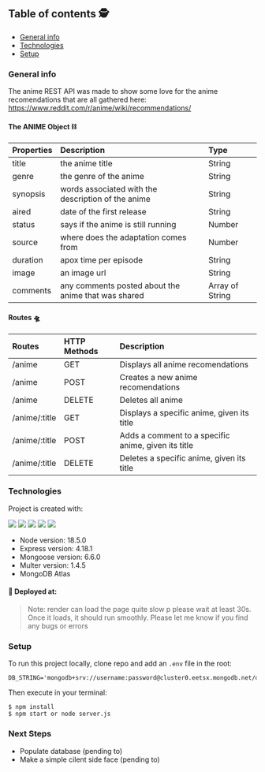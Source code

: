 ## Table of contents 🕵️
* [General info](#general-info)
* [Technologies](#technologies)
* [Setup](#setup)


### General info
The anime REST API was made to show some love for the anime recomendations that are all gathered here:  https://www.reddit.com/r/anime/wiki/recommendations/

#### The ANIME Object ⛓️
| Properties | Description | Type  |
|:----------- |:---------------|:--------|
|title| the anime title | String| 
|genre| the genre of the anime | String | 
|synopsis|words associated with the description of the anime  |String | 
|aired|date of the first release | String| 
|status|says if the anime is still running | Number | 
|source| where does the adaptation comes from | Number | 
|duration| apox time per episode | String | 
|image| an image url | String |
|comments|any comments posted about the anime that was shared |Array of String | 

#### Routes 🛸
| Routes | HTTP Methods| Description
|:------- |:---------------|:--------------
| /anime      | GET                  | Displays all anime recomendations
| /anime      | POST               | Creates a new anime recomendations
| /anime      | DELETE            | Deletes all anime
|/anime/:title| GET     | Displays a specific anime, given its title
|/anime/:title| POST  | Adds a comment to a specific anime, given its title
|/anime/:title| DELETE | Deletes a specific anime, given its title
	
### Technologies
Project is created with:
<p>
<img src="https://img.shields.io/badge/MongoDB-4EA94B?style=for-the-badge&logo=mongodb&logoColor=white">
<img src="https://img.shields.io/badge/Express.js-404D59?style=for-the-badge">
<img src="https://img.shields.io/badge/JavaScript-F7DF1E?style=for-the-badge&logo=javascript&logoColor=black" >   
<img src="https://img.shields.io/badge/Node.js-43853D?style=for-the-badge&logo=node.js&logoColor=white">
<img src="https://img.shields.io/badge/Made%20with-Render-1f425f.svg">
</p>

* Node version: 18.5.0
* Express version: 4.18.1
* Mongoose version: 6.6.0
* Multer version: 1.4.5
* MongoDB Atlas

#### 🚀 Deployed at: 
> Note: render can load the page quite slow p please wait at least 30s. Once it loads, it should run smoothly. Please let me know if you find any bugs or errors



### Setup
To run this project locally, clone repo and add an `.env` file in the root:
```
DB_STRING='mongodb+srv://username:password@cluster0.eetsx.mongodb.net/database_name'
```

Then execute in your terminal:
```
$ npm install
$ npm start or node server.js
```

### Next Steps
- Populate database (pending to)
- Make a simple cilent side face (pending to)